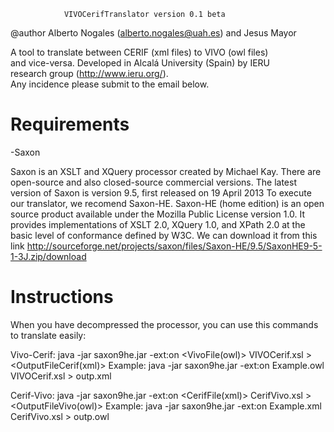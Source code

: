                 VIVOCerifTranslator version 0.1 beta                
  @author Alberto Nogales (alberto.nogales@uah.es) and Jesus Mayor  
                                                                    
A tool to translate between CERIF (xml files) to VIVO (owl files)  
and vice-versa. Developed in Alcalá University (Spain) by IERU     
research group (http://www.ieru.org/).                             
Any incidence please submit to the email below.                    

Requirements
============
-Saxon

Saxon is an XSLT and XQuery processor created by Michael Kay. There are open-source and also closed-source commercial versions.
The latest version of Saxon is version 9.5, first released on 19 April 2013
To execute our translator, we recomend Saxon-HE. Saxon-HE (home edition) is an open source product available under the Mozilla Public License version 1.0. It provides implementations of XSLT 2.0, XQuery 1.0, and XPath 2.0 at the basic level of conformance defined by W3C.
We can download it from this link http://sourceforge.net/projects/saxon/files/Saxon-HE/9.5/SaxonHE9-5-1-3J.zip/download

Instructions
============
When you have decompressed the processor, you can use this commands to translate easily:

Vivo-Cerif:
java -jar saxon9he.jar -ext:on <VivoFile(owl)> VIVOCerif.xsl > <OutputFileCerif(xml)>
Example: java -jar saxon9he.jar -ext:on Example.owl VIVOCerif.xsl > outp.xml

Cerif-Vivo:
java -jar saxon9he.jar -ext:on <CerifFile(xml)> CerifVivo.xsl > <OutputFileVivo(owl)>
Example: java -jar saxon9he.jar -ext:on Example.xml CerifVivo.xsl > outp.owl
